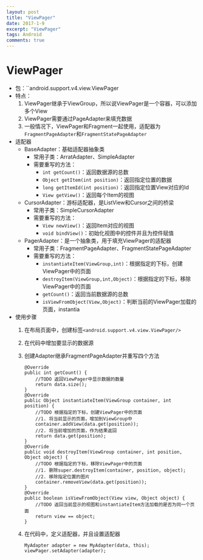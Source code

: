 ```yaml
---
layout: post
title: "ViewPager"
date: 2017-1-9
excerpt: "ViewPager"
tags: Android
comments: true
---
```


# ViewPager
- 包：``android.support.v4.view.ViewPager
- 特点：
    1. ViewPager继承于ViewGroup，所以说ViewPager是一个容器，可以添加多个View
    2. ViewPager需要通过PageAdapter来填充数据
    3. 一般情况下，ViewPager和Fragment一起使用，适配器为``FragmentPageAdapter``和``FragmentStatePageAdapter``
- 适配器
    - BaseAdapter：基础适配器抽象类
        - 常用子类：ArratAdapter、SimpleAdapter
        - 需要重写的方法：
            - ``int getCount()``：返回数据源的总数
            - ``Object getItem(int position)``：返回指定位置的数据
            - ``long getItemId(int position)``：返回指定位置View对应的Id
            - ``View getView()``：返回每个Item的视图
    - CursorAdapter：游标适配器，是ListView和Cursor之间的桥梁
        - 常用子类：SimpleCursorAdapter
        - 需要重写的方法：
            - ``View newView()``：返回Item对应的视图
            - ``void bindView()``：初始化视图中的控件并且为控件赋值
    - PagerAdapter：是一个抽象类，用于填充ViewPager的适配器
        - 常用子类：FragmentPageAdapter、FragmentStatePageAdapter
        - 需要重写的方法：
            - ``instantiateItem(ViewGroup,int)``：根据指定的下标，创建ViewPager中的页面
            - ``destroyItem(ViewGroup,int,Object)``：根据指定的下标，移除ViewPager中的页面
            - ``getCount()``：返回当前数据源的总数
            - ``isViewFromObject(View,Object)``：判断当前的ViewPager加载的页面，instantia
- 使用步骤
	1. 在布局页面中，创建标签``<android.support.v4.view.ViewPager/>``
	2. 在代码中增加要显示的数据源
	3. 创建Adapter继承FragmentPageAdapter并重写四个方法

        ```
        @Override
        public int getCount() {
            //TODO 返回ViewPager中显示数据的数量
            return data.size();
        }
        @Override
        public Object instantiateItem(ViewGroup container, int position) {
            //TODO 根据指定的下标，创建ViewPager中的页面
            //1. 将当前显示的页面，增加到ViewGroup中
            container.addView(data.get(position));
            //2. 将当前增加的页面，作为结果返回
            return data.get(position);
        }
        @Override
        public void destroyItem(ViewGroup container, int position, Object object) {
            //TODO 根据指定的下标，移除ViewPager中的页面
            //1. 删除super.destroyItem(container, position, object);
            //2. 移除指定位置的图片
            container.removeView(data.get(position));
        }
        @Override
        public boolean isViewFromObject(View view, Object object) {
            //TODO 返回当前显示的视图和instantiateItem方法加载的是否为同一个页面
            return view == object;
        }
        ```
    4. 在代码中，定义适配器，并且设置适配器

        ```
        MyAdapter adapter = new MyAdapter(data, this);
        viewPager.setAdapter(adapter);
        ```